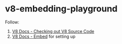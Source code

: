 # v8-embedding-playground

Follow:
1. [V8 Docs - Checking out V8 Source Code](https://v8.dev/docs/source-code#using-git)
2. [V8 Docs - Embed](https://v8.dev/docs/embed) for setting up 
